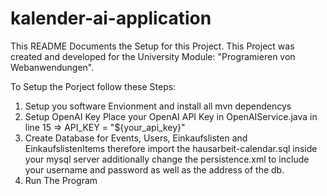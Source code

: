 ﻿# kalender-ai-application
This README Documents the Setup for this Project.
This Project was created and developed for the University Module: "Programieren von Webanwendungen".



To Setup the Porject follow these Steps:

1. Setup you software Envionment and install all mvn dependencys
2. Setup OpenAI Key
    Place your OpenAI API Key in OpenAIService.java  in line 15 => API_KEY = "${your_api_key}"
3. Create Database for Events, Users, Einkaufslisten and EinkaufslistenItems
    therefore import the hausarbeit-calendar.sql inside your mysql server
    additionally change the persistence.xml to include your username and password as well as the address of the db.
4. Run The Program
